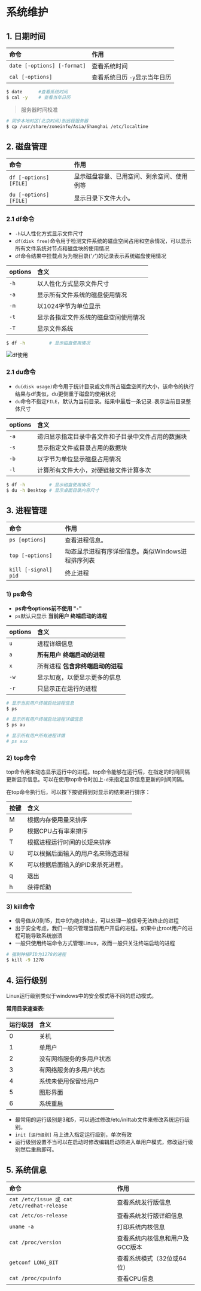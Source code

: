 # 系统维护

## 1. 日期时间

命令|作用
:-|:-
`date [-options] [-format]`|查看系统时间
`cal [-options]`| 查看系统日历 `-y`显示当年日历

```sh
$ date      #查看系统时间
$ cal -y    # 查看当年日历
```

> 服务器时间校准

```sh
# 同步本地时区(北京时间)到远程服务器
$ cp /usr/share/zoneinfo/Asia/Shanghai /etc/localtime
```

## 2. 磁盘管理

命令|作用
:-|:-
`df [-options] [FILE]`|显示磁盘容量、已用空间、剩余空间、使用例等
`du [-options] [FILE]`|显示目录下文件大小。

### 2.1 df命令

* `-h`以人性化方式显示文件尺寸
* `df(disk free)`命令用于检测文件系统的磁盘空间占用和空余情况，可以显示所有文件系统对节点和磁盘块的使用情况
* `df`命令结果中挂载点为为根目录('`/`')的记录表示系统磁盘使用情况

options|含义
:-|:-
`-h`|以人性化方式显示文件尺寸
`-a`|显示所有文件系统的磁盘使用情况
`-m`|以1024字节为单位显示
`-t`|显示各指定文件系统的磁盘空间使用情况
`-T`|显示文件系统

```sh
$ df -h         # 显示磁盘使用情况
```

![df使用](https://i.loli.net/2020/02/25/9mBbR75Md4s1tPO.jpg)

### 2.1 du命令
* `du(disk usage)`命令用于统计目录或文件所占磁盘空间的大小，该命令的执行结果与df类似，du更侧重于磁盘的使用状况
* `du`命令不指定`FILE`，默认为当前目录。结果中最后一条记录`.`表示当前目录整体尺寸

options|含义
:-|:-
`-a`|递归显示指定目录中各文件和子目录中文件占用的数据块
`-s`|显示指定文件或目录占用的数据块
`-b`|以字节为单位显示磁盘占用情况
`-l`|计算所有文件大小，对硬链接文件计算多次


```sh
$ df -h         # 显示磁盘使用情况
$ du -h Desktop # 显示桌面目录内容尺寸
```

## 3. 进程管理

命令|作用
:-|:-
`ps [options]`|查看进程信息。
`top [-options]`|动态显示进程有序详细信息。类似Windows进程排序列表
`kill [-signal] pid`|终止进程

### 1) ps命令
* **ps命令options前不使用 "`-`"**
* `ps`默认只显示 **当前用户 终端启动的进程** 

options|含义
:-|:-
`u` | 进程详细信息
`a` | **所有用户 终端启动的进程**
`x` | 所有进程 **包含非终端启动的进程**
`-w`|显示加宽，以便显示更多的信息
`-r`|只显示正在运行的进程

```sh
# 显示当前用户终端启动进程信息
$ ps

# 显示所有用户终端启动进程详细信息
$ ps au

# 显示所有用户所有进程详情
# ps aux
```

### 2) top命令
top命令用来动态显示运行中的进程。top命令能够在运行后，在指定的时间间隔更新显示信息。可以在使用top命令时加上`-d`来指定显示信息更新的时间间隔。

在top命令执行后，可以按下按键得到对显示的结果进行排序：

按键|含义
:-|:-
M|根据内存使用量来排序
P|根据CPU占有率来排序
T|根据进程运行时间的长短来排序
U|可以根据后面输入的用户名来筛选进程
K|可以根据后面输入的PID来杀死进程。
q|退出
h|获得帮助

### 3) kill命令

* 信号值从0到15，其中9为绝对终止，可以处理一般信号无法终止的进程
* 出于安全考虑，我们一般只管理当前用户开启的进程。如果中止root用户的进程可能导致系统崩溃
* 一般只使用终端命令方式管理Linux，故而一般只关注终端启动的进程

```sh
# 强制种植PID为1278的进程
$ kill -9 1278
```

## 4. 运行级别
Linux运行级别类似于windows中的安全模式等不同的启动模式。

**常用目录速查表:**

| 运行级别 | 含义 |
|:-|:-|
|0|关机|
|1|单用户|
|2|没有网络服务的多用户状态|
|3|有网络服务的多用户状态|
|4|系统未使用保留给用户|
|5|图形界面|
|6|系统重启|

* 最常用的运行级别是3和5，可以通过修改/etc/inittab文件来修改系统运行级别。
* `init [运行级别]`	马上进入指定运行级别，单次有效
* 运行级别设置不当可以在启动时修改编辑启动项进入单用户模式，修改运行级别然后重启即可。

## 5. 系统信息
命令|作用
:-|:-
`cat /etc/issue 或 cat /etc/redhat-release`|查看系统发行版信息
`cat /etc/os-release`|查看系统发行版详细信息
`uname -a`|打印系统内核信息
`cat /proc/version`|查看系统内核信息和用户及GCC版本
`getconf LONG_BIT`|查看系统模式（32位或64位）
`cat /proc/cpuinfo`|查看CPU信息